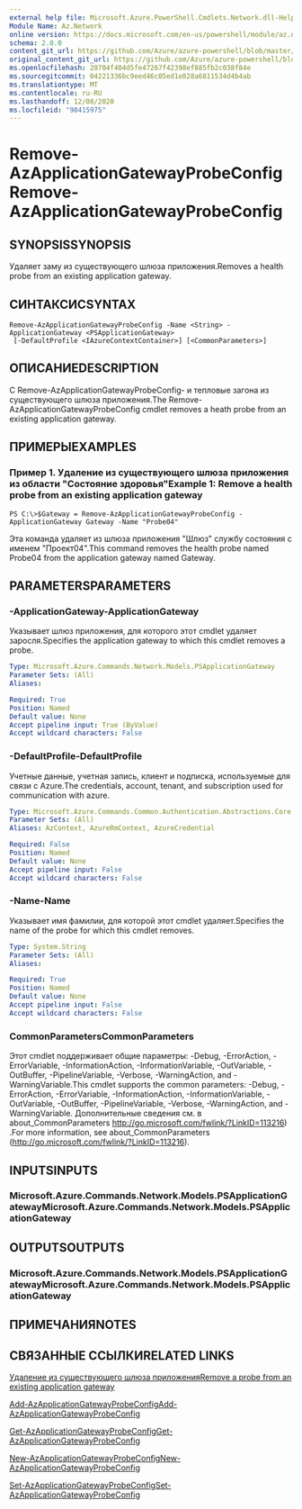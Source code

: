 ```yaml
---
external help file: Microsoft.Azure.PowerShell.Cmdlets.Network.dll-Help.xml
Module Name: Az.Network
online version: https://docs.microsoft.com/en-us/powershell/module/az.network/remove-azapplicationgatewayprobeconfig
schema: 2.0.0
content_git_url: https://github.com/Azure/azure-powershell/blob/master/src/Network/Network/help/Remove-AzApplicationGatewayProbeConfig.md
original_content_git_url: https://github.com/Azure/azure-powershell/blob/master/src/Network/Network/help/Remove-AzApplicationGatewayProbeConfig.md
ms.openlocfilehash: 20704f404d5fe47267f42398ef885fb2c038f84e
ms.sourcegitcommit: 04221336bc9eed46c05ed1e828a6811534d4b4ab
ms.translationtype: MT
ms.contentlocale: ru-RU
ms.lasthandoff: 12/08/2020
ms.locfileid: "98415975"
---
```

# <span data-ttu-id="47445-101">Remove-AzApplicationGatewayProbeConfig</span><span class="sxs-lookup"><span data-stu-id="47445-101">Remove-AzApplicationGatewayProbeConfig</span></span>

## <span data-ttu-id="47445-102">SYNOPSIS</span><span class="sxs-lookup"><span data-stu-id="47445-102">SYNOPSIS</span></span>
<span data-ttu-id="47445-103">Удаляет заму из существующего шлюза приложения.</span><span class="sxs-lookup"><span data-stu-id="47445-103">Removes a health probe from an existing application gateway.</span></span>

## <span data-ttu-id="47445-104">СИНТАКСИС</span><span class="sxs-lookup"><span data-stu-id="47445-104">SYNTAX</span></span>

```
Remove-AzApplicationGatewayProbeConfig -Name <String> -ApplicationGateway <PSApplicationGateway>
 [-DefaultProfile <IAzureContextContainer>] [<CommonParameters>]
```

## <span data-ttu-id="47445-105">ОПИСАНИЕ</span><span class="sxs-lookup"><span data-stu-id="47445-105">DESCRIPTION</span></span>
<span data-ttu-id="47445-106">С Remove-AzApplicationGatewayProbeConfig- и тепловые загона из существующего шлюза приложения.</span><span class="sxs-lookup"><span data-stu-id="47445-106">The Remove-AzApplicationGatewayProbeConfig cmdlet removes a heath probe from an existing application gateway.</span></span>

## <span data-ttu-id="47445-107">ПРИМЕРЫ</span><span class="sxs-lookup"><span data-stu-id="47445-107">EXAMPLES</span></span>

### <span data-ttu-id="47445-108">Пример 1. Удаление из существующего шлюза приложения из области "Состояние здоровья"</span><span class="sxs-lookup"><span data-stu-id="47445-108">Example 1: Remove a health probe from an existing application gateway</span></span>
```
PS C:\>$Gateway = Remove-AzApplicationGatewayProbeConfig -ApplicationGateway Gateway -Name "Probe04"
```

<span data-ttu-id="47445-109">Эта команда удаляет из шлюза приложения "Шлюз" службу состояния с именем "Проект04".</span><span class="sxs-lookup"><span data-stu-id="47445-109">This command removes the health probe named Probe04 from the application gateway named Gateway.</span></span>

## <span data-ttu-id="47445-110">PARAMETERS</span><span class="sxs-lookup"><span data-stu-id="47445-110">PARAMETERS</span></span>

### <span data-ttu-id="47445-111">-ApplicationGateway</span><span class="sxs-lookup"><span data-stu-id="47445-111">-ApplicationGateway</span></span>
<span data-ttu-id="47445-112">Указывает шлюз приложения, для которого этот cmdlet удаляет заросля.</span><span class="sxs-lookup"><span data-stu-id="47445-112">Specifies the application gateway to which this cmdlet removes a probe.</span></span>

```yaml
Type: Microsoft.Azure.Commands.Network.Models.PSApplicationGateway
Parameter Sets: (All)
Aliases:

Required: True
Position: Named
Default value: None
Accept pipeline input: True (ByValue)
Accept wildcard characters: False
```

### <span data-ttu-id="47445-113">-DefaultProfile</span><span class="sxs-lookup"><span data-stu-id="47445-113">-DefaultProfile</span></span>
<span data-ttu-id="47445-114">Учетные данные, учетная запись, клиент и подписка, используемые для связи с Azure.</span><span class="sxs-lookup"><span data-stu-id="47445-114">The credentials, account, tenant, and subscription used for communication with azure.</span></span>

```yaml
Type: Microsoft.Azure.Commands.Common.Authentication.Abstractions.Core.IAzureContextContainer
Parameter Sets: (All)
Aliases: AzContext, AzureRmContext, AzureCredential

Required: False
Position: Named
Default value: None
Accept pipeline input: False
Accept wildcard characters: False
```

### <span data-ttu-id="47445-115">-Name</span><span class="sxs-lookup"><span data-stu-id="47445-115">-Name</span></span>
<span data-ttu-id="47445-116">Указывает имя фамилии, для которой этот cmdlet удаляет.</span><span class="sxs-lookup"><span data-stu-id="47445-116">Specifies the name of the probe for which this cmdlet removes.</span></span>

```yaml
Type: System.String
Parameter Sets: (All)
Aliases:

Required: True
Position: Named
Default value: None
Accept pipeline input: False
Accept wildcard characters: False
```

### <span data-ttu-id="47445-117">CommonParameters</span><span class="sxs-lookup"><span data-stu-id="47445-117">CommonParameters</span></span>
<span data-ttu-id="47445-118">Этот cmdlet поддерживает общие параметры: -Debug, -ErrorAction, -ErrorVariable, -InformationAction, -InformationVariable, -OutVariable, -OutBuffer, -PipelineVariable, -Verbose, -WarningAction, and -WarningVariable.</span><span class="sxs-lookup"><span data-stu-id="47445-118">This cmdlet supports the common parameters: -Debug, -ErrorAction, -ErrorVariable, -InformationAction, -InformationVariable, -OutVariable, -OutBuffer, -PipelineVariable, -Verbose, -WarningAction, and -WarningVariable.</span></span> <span data-ttu-id="47445-119">Дополнительные сведения см. в about_CommonParameters http://go.microsoft.com/fwlink/?LinkID=113216) .</span><span class="sxs-lookup"><span data-stu-id="47445-119">For more information, see about_CommonParameters (http://go.microsoft.com/fwlink/?LinkID=113216).</span></span>

## <span data-ttu-id="47445-120">INPUTS</span><span class="sxs-lookup"><span data-stu-id="47445-120">INPUTS</span></span>

### <span data-ttu-id="47445-121">Microsoft.Azure.Commands.Network.Models.PSApplicationGateway</span><span class="sxs-lookup"><span data-stu-id="47445-121">Microsoft.Azure.Commands.Network.Models.PSApplicationGateway</span></span>

## <span data-ttu-id="47445-122">OUTPUTS</span><span class="sxs-lookup"><span data-stu-id="47445-122">OUTPUTS</span></span>

### <span data-ttu-id="47445-123">Microsoft.Azure.Commands.Network.Models.PSApplicationGateway</span><span class="sxs-lookup"><span data-stu-id="47445-123">Microsoft.Azure.Commands.Network.Models.PSApplicationGateway</span></span>

## <span data-ttu-id="47445-124">ПРИМЕЧАНИЯ</span><span class="sxs-lookup"><span data-stu-id="47445-124">NOTES</span></span>

## <span data-ttu-id="47445-125">СВЯЗАННЫЕ ССЫЛКИ</span><span class="sxs-lookup"><span data-stu-id="47445-125">RELATED LINKS</span></span>

[<span data-ttu-id="47445-126">Удаление из существующего шлюза приложения</span><span class="sxs-lookup"><span data-stu-id="47445-126">Remove a probe from an existing application gateway</span></span>](https://azure.microsoft.com/en-us/documentation/articles/application-gateway-create-probe-ps/#remove-a-probe-from-an-existing-application-gateway)

[<span data-ttu-id="47445-127">Add-AzApplicationGatewayProbeConfig</span><span class="sxs-lookup"><span data-stu-id="47445-127">Add-AzApplicationGatewayProbeConfig</span></span>](./Add-AzApplicationGatewayProbeConfig.md)

[<span data-ttu-id="47445-128">Get-AzApplicationGatewayProbeConfig</span><span class="sxs-lookup"><span data-stu-id="47445-128">Get-AzApplicationGatewayProbeConfig</span></span>](./Get-AzApplicationGatewayProbeConfig.md)

[<span data-ttu-id="47445-129">New-AzApplicationGatewayProbeConfig</span><span class="sxs-lookup"><span data-stu-id="47445-129">New-AzApplicationGatewayProbeConfig</span></span>](./New-AzApplicationGatewayProbeConfig.md)

[<span data-ttu-id="47445-130">Set-AzApplicationGatewayProbeConfig</span><span class="sxs-lookup"><span data-stu-id="47445-130">Set-AzApplicationGatewayProbeConfig</span></span>](./Set-AzApplicationGatewayProbeConfig.md)

